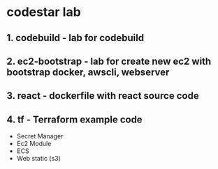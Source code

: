 # codestar lab
## 1. codebuild - lab for codebuild
## 2. ec2-bootstrap - lab for create new ec2 with bootstrap docker, awscli, webserver
## 3. react - dockerfile with react source code
## 4. tf - Terraform example code
* Secret Manager
* Ec2 Module
* ECS
* Web static (s3)
